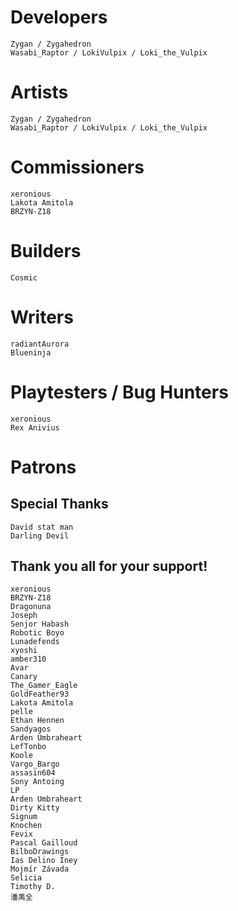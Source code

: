 # Developers
	Zygan / Zygahedron
	Wasabi_Raptor / LokiVulpix / Loki_the_Vulpix

# Artists
	Zygan / Zygahedron
	Wasabi_Raptor / LokiVulpix / Loki_the_Vulpix

# Commissioners
	xeronious
	Lakota Amitola
	BRZYN-Z18

# Builders
	Cosmic

# Writers
	radiantAurora
	Blueninja

# Playtesters / Bug Hunters
	xeronious
	Rex Anivius

# Patrons
## Special Thanks
	David stat man
	Darling Devil
## Thank you all for your support!
	xeronious
	BRZYN-Z18
	Dragonuna
	Joseph
	Senjor Habash
	Robotic Boyo
	Lunadefends
	xyoshi
	amber310
	Avar
	Canary
	The_Gamer_Eagle
	GoldFeather93
	Lakota Amitola
	pelle
	Ethan Hennen
	Sandyagos
	Arden Umbraheart
	LefTonbo
	Koole
	Vargo_Bargo
	assasin604
	Sony Antoing
	LP
	Arden Umbraheart
	Dirty Kitty
	Signum
	Knochen
	Fevix
	Pascal Gailloud
	BilboDrawings
	Ias Delino Iney
	Mojmír Závada
	Selicia
	Timothy D.
	潘禹全
